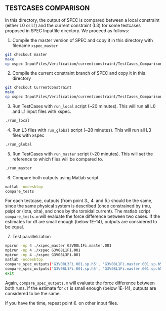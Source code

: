
TESTCASES COMPARISON
--------------------

In this directory, the output of SPEC is compared between a local constraint (either L0 or L1) and the current constraint (L3) for some testcases proposed in SPEC Inputfile directory. We proceed as follows:

1. Compile the master version of SPEC and copy it in this directory with filename `xspec_master`
 ```bash
 git checkout master
 make
 cp xspec InputFiles/Verification/currentconstraint/TestCases_Comparison/xspec_master
 ```

2. Compile the current constraint branch of SPEC and copy it in this directory
 ```bash
 git checkout CurrentConstraint
 make
 cp xspec InputFiles/Verification/currentconstraint/TestCases_Comparison/xspec
 ```

3. Run TestCases with `run_local` script (~20 minutes). This will run all L0 and L1 input files with xspec.
 ```bash
 ./run_local
 ```

4. Run L3 files with `run_global` script (~20 minutes). This will run all L3 files with xspec
 ```bash
 ./run_global
 ```

5. Run TestCases with `run_master` script (~20 minutes). This will set the reference to which files will be compared to.
 ```bash
 ./run_master
 ```

6. Compare both outputs using Matlab script
 ```bash
 matlab -nodesktop
 compare_tests
 ```

For each testcase, outputs (from point 3., 4. and 5.) should be the same, since the same physical system is described
(once constrained by (mu, psip) or (iota, oita), and once by the toroidal current).
The matlab script `compare_tests.m` will evaluate the force difference between two cases.
If the estimates for df are small enough (below 1E-14), outputs are considered to be equal.

7. Test parallelization
 ```bash
 mpirun -np 4 ./xspec_master G3V08L1Fi.master.001
 mpirun -np 4 ./xspec G3V08L1Fi.001
 mpirun -np 4 ./xspec G3V08L3Fi.001
 matlab -nodesktop
 compare_spec_outputs('G3V08L3Fi.001.sp.h5', 'G3V08L1Fi.master.001.sp.h5')
 compare_spec_outputs('G3V08L1Fi.001.sp.h5', 'G3V08L1Fi.master.001.sp.h5')
 exit
 ```

Again, `compare_spec_outputs.m` will evaluate the force difference between both runs.
If the estimate for `df` is small enough (below 1E-14), outputs are considered to be the same.

If you have the time, repeat point 6. on other input files.

